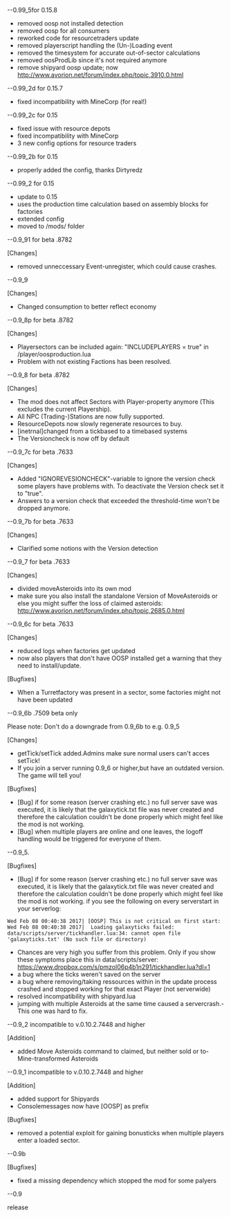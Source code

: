 --0.99_5for 0.15.8
 - removed oosp not installed detection
 - removed oosp for all consumers
 - reworked code for resourcetraders update
 - removed playerscript handling the (Un-)Loading event
 - removed the timesystem for accurate out-of-sector calculations
 - removed oosProdLib since it's not required anymore
 - remove shipyard oosp update; now http://www.avorion.net/forum/index.php/topic,3910.0.html


--0.99_2d for 0.15.7
 - fixed incompatibility with MineCorp (for real!)


--0.99_2c for 0.15
  - fixed issue with resource depots
  - fixed incompatibility with MineCorp
  - 3 new config options for resource traders


--0.99_2b for 0.15
  - properly added the config, thanks Dirtyredz


--0.99_2 for 0.15
  - update to 0.15
  - uses the production time calculation based on assembly blocks for factories
  - extended config
  - moved to /mods/ folder


--0.9_91 for beta .8782

  [Changes]
  - removed unneccessary Event-unregister, which could cause crashes.


--0.9_9

  [Changes]
  - Changed consumption to better reflect economy


--0.9_8p for beta .8782

  [Changes]
  - Playersectors can be included again: "INCLUDEPLAYERS = true" in /player/oosproduction.lua
  - Problem with not existing Factions has been resolved.


--0.9_8 for beta .8782

  [Changes]
  - The mod does not affect Sectors with Player-property anymore (This excludes the current Playership).
  - All NPC (Trading-)Stations are now fully supported.
  - ResourceDepots now slowly regenerate resources to buy.
  - [inetrnal]changed from a tickbased to a timebased systems
  - The Versioncheck is now off by default


--0.9_7c for beta .7633

  [Changes]
 - Added "IGNOREVESIONCHECK"-variable to ignore the version check some players have problems with. To deactivate the Version check set it to "true".
 - Answers to a version check that exceeded the threshold-time won't be dropped anymore.


--0.9_7b for beta .7633

  [Changes]
 - Clarified some notions with the Version detection


--0.9_7 for beta .7633

  [Changes]
 - divided moveAsteroids into its own mod
 - make sure you also install the standalone Version of MoveAsteroids or else you might suffer the loss of claimed asteroids:
http://www.avorion.net/forum/index.php/topic,2685.0.html


--0.9_6c for beta .7633

  [Changes]
 - reduced logs when factories get updated
 - now also players that don't have OOSP installed get a warning that they need to install/update.

  [Bugfixes]
  - When a Turretfactory was present in a sector, some factories might not have been updated


--0.9_6b   .7509 beta only

Please note: Don't do a downgrade from 0.9_6b to e.g. 0.9_5

  [Changes]
 - getTick/setTick <amount>  added.Admins make sure normal users can't acces setTick!
 - If you join a server running 0.9_6 or higher,but have an outdated version. The game will tell you!

  [Bugfixes]
 - [Bug] if for some reason (server crashing etc.) no full server save was executed, it is likely that the galaxytick.txt file was never created and therefore the calculation couldn't be done properly which might feel like the mod is not working.
 - [Bug] when multiple players are online and one leaves, the logoff handling would be triggered for everyone of them.


--0.9_5.

  [Bugfixes]
 - [Bug] if for some reason (server crashing etc.) no full server save was executed, it is likely that the galaxytick.txt file was never created and therefore the calculation couldn't be done properly which might feel like the mod is not working.
if you see the following on every serverstart in your serverlog:

```
Wed Feb 08 00:40:38 2017| [OOSP] This is not critical on first start:
Wed Feb 08 00:40:38 2017|  Loading galaxyticks failed: data/scripts/server/tickhandler.lua:34: cannot open file 'galaxyticks.txt' (No such file or directory)
```


 - Chances are very high you suffer from this problem.
Only if you show these symptoms place this in data/scripts/server: https://www.dropbox.com/s/pmzol06p4b1n291/tickhandler.lua?dl=1
 - a bug where the ticks weren't saved on the server
 - a bug where removing/taking ressources within in the update process crashed and stopped working for that exact Player (not serverwide)
 - resolved incompatibility with shipyard.lua
 - jumping with multiple Asteroids at the same time caused a servercrash.- This one was hard to fix.


--0.9_2 incompatible to v.0.10.2.7448 and higher

  [Addition]
 - added Move Asteroids command to claimed, but neither sold or to-Mine-transformed Asteroids


--0.9_1 incompatible to v.0.10.2.7448 and higher

  [Addition]
 - added support for Shipyards
 - Consolemessages now have [OOSP] as prefix

  [Bugfixes]
 - removed a potential exploit for gaining bonusticks when multiple players enter a loaded sector.


--0.9b

  [Bugfixes]
 - fixed a missing dependency which stopped the mod for some palyers


--0.9

release
